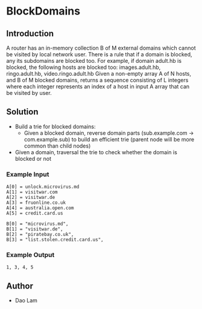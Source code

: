 # BlockDomains

## Introduction

A router has an in-memory collection B of M external domains which cannot be visited by local network user. There is a rule that if a domain is blocked, any its subdomains are blocked too.
For example, if domain adult.hb is blocked, the following hosts are blocked too: images.adult.hb, ringo.adult.hb, video.ringo.adult.hb
Given a non-empty array A of N hosts, and B of M blocked domains, returns a sequence consisting of L integers where each integer represents an index of a host in input A array that can be visited by user.

## Solution

- Build a trie for blocked domains:
  - Given a blocked domain, reverse domain parts (sub.example.com -> com.example.sub) to build an efficient trie (parent node will be more common than child nodes)
- Given a domain, traversal the trie to check whether the domain is blocked or not

### Example Input
```
A[0] = unlock.microvirus.md
A[1] = visitwar.com
A[2] = visitwar.de
A[3] = fruonline.co.uk
A[4] = australia.open.com
A[5] = credit.card.us
```
```
B[0] = "microvirus.md",
B[1] = "visitwar.de",
B[2] = "piratebay.co.uk",
B[3] = "list.stolen.credit.card.us",
```
### Example Output
```
1, 3, 4, 5
```
## Author

- Dao Lam
